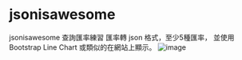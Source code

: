 # jsonisawesome
jsonisawesome
查詢匯率練習
匯率轉 json 格式，至少5種匯率，
並使用 Bootstrap Line Chart 或類似的在網站上顯示。
![image](https://user-images.githubusercontent.com/53872707/149444900-66b7f6bf-5d83-4fdf-b924-df9cd777d455.png)
